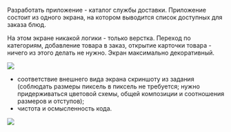 Разработать приложение - каталог службы доставки. Приложение состоит из одного экрана, на котором выводится список доступных для заказа блюд. 

На этом экране никакой логики - только верстка. Переход по категориям, добавление товара в заказ, открытие карточки товара - ничего из этого делать не нужно. Экран максимально декоративный.

<img src="../images/for_readme/example.png" />

<ul>
  <li> соответствие внешнего вида экрана скриншоту из задания (соблюдать размеры пиксель в пиксель не требуется; нужно придерживаться цветовой схемы, общей композиции и соотношения размеров и отступов);</li>
  <li> чистота и осмысленность кода.</li>
</ul>

<img src="../images/for_readme/my_example.png">